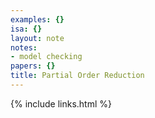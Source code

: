 ```yaml
---
examples: {}
isa: {}
layout: note
notes:
- model checking
papers: {}
title: Partial Order Reduction
---
```

{% include links.html %}
